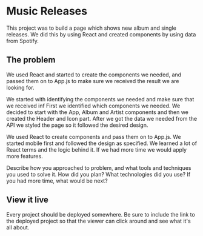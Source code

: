 # Music Releases
This project was to build a page which shows new album and single releases. We did this by using React and created components by using data from Spotify.

## The problem

We used React and started to create the components we needed, and passed them on to App.js to make sure we received the result we are looking for.

We started with identifying the components we needed and make sure that we received inf
First we identified which components we needed. We decided to start with the App, Album and Artist components and then we created the Header and Icon part. After we got the data we needed from the API we styled the page so it followed the desired design.

We used React to create components and pass them on to App.js. We started mobile first and followed the design as specified. We learned a lot of React terms and the logic behind it. If we had more time we would apply more features.

Describe how you approached to problem, and what tools and techniques you used to solve it. How did you plan? What technologies did you use? If you had more time, what would be next?

## View it live

Every project should be deployed somewhere. Be sure to include the link to the deployed project so that the viewer can click around and see what it's all about.
